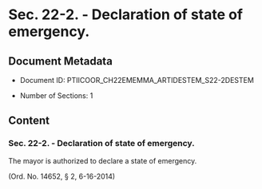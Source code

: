 # Sec. 22-2. - Declaration of state of emergency.

## Document Metadata

- Document ID: PTIICOOR_CH22EMEMMA_ARTIDESTEM_S22-2DESTEM

- Number of Sections: 1


## Content

### Sec. 22-2. - Declaration of state of emergency.

The mayor is authorized to declare a state of emergency.


(Ord. No. 14652, § 2, 6-16-2014)

